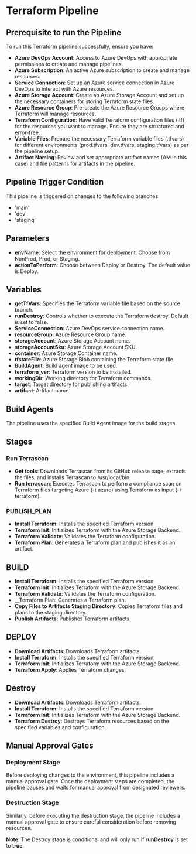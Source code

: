 
# Terraform Pipeline

## Prerequisite to run the Pipeline
To run this Terraform pipeline successfully, ensure you have:

* __Azure DevOps Account__: Access to Azure DevOps with appropriate permissions to create and manage pipelines.
* __Azure Subscription__: An active Azure subscription to create and manage resources.
* __Service Connection__: Set up an Azure service connection in Azure DevOps to interact with Azure resources.
* __Azure Storage Account__: Create an Azure Storage Account and set up the necessary containers for storing Terraform state files.
* __Azure Resource Group__: Pre-create the Azure Resource Groups where Terraform will manage resources.
* __Terraform Configuration__: Have valid Terraform configuration files (.tf) for the resources you want to manage. Ensure they are structured and error-free.
* __Variable Files__: Prepare the necessary Terraform variable files (.tfvars) for different environments (prod.tfvars, dev.tfvars, staging.tfvars) as per the pipeline setup.
* __Artifact Naming__: Review and set appropriate artifact names (AM in this case) and file patterns for artifacts in the pipeline.


## Pipeline Trigger Condition
This pipeline is triggered on changes to the following branches:
* 'main'
* 'dev'
* 'staging'

## Parameters
* __envName__: Select the environment for deployment. Choose from NonProd, Prod, or Staging.
* __actionToPerform__: Choose between Deploy or Destroy. The default value is Deploy.

## Variables
* __getTfVars__: Specifies the Terraform variable file based on the source branch.
* __runDestroy__: Controls whether to execute the Terraform destroy. Default is set to false.
* __ServiceConnection__: Azure DevOps service connection name.
* __resourceGroup__: Azure Resource Group name.
* __storageAccount__: Azure Storage Account name.
* __storageAccountSku__: Azure Storage Account SKU.
* __container__: Azure Storage Container name.
* __tfstateFile__: Azure Storage Blob containing the Terraform state file.
* __BuildAgent__: Build agent image to be used.
* __terraform_ver__: Terraform version to be installed.
* __workingDir__: Working directory for Terraform commands.
* __target__: Target directory for publishing artifacts.
* __artifact__: Artifact name.

## Build Agents
The pipeline uses the specified Build Agent image for the build stages.

## Stages
### Run Terrascan
* __Get tools__: Downloads Terrascan from its GitHub release page, extracts the files, and installs Terrascan to /usr/local/bin.
* __Run terrascan__: Executes Terrascan to perform a compliance scan on Terraform files targeting Azure (-t azure) using Terraform as input (-i terraform).

### PUBLISH_PLAN
* __Install Terraform__: Installs the specified Terraform version.
* __Terraform Init__: Initializes Terraform with the Azure Storage Backend.
* __Terraform Validate__: Validates the Terraform configuration.
* __Terraform Plan__: Generates a Terraform plan and publishes it as an artifact.

## BUILD
* __Install Terraform__: Installs the specified Terraform version.
* __Terraform Init__: Initializes Terraform with the Azure Storage Backend.
* __Terraform Validate__: Validates the Terraform configuration.
* __Terraform Plan: Generates a Terraform plan.
* __Copy Files to Artifacts Staging Directory__: Copies Terraform files and plans to the staging directory.
* __Publish Artifacts__: Publishes Terraform artifacts.

## DEPLOY
* __Download Artifacts__: Downloads Terraform artifacts.
* __Install Terraform__: Installs the specified Terraform version.
* __Terraform Init__: Initializes Terraform with the Azure Storage Backend.
* __Terraform Apply__: Applies Terraform changes.

## Destroy
* __Download Artifacts__: Downloads Terraform artifacts.
* __Install Terraform__: Installs the specified Terraform version.
* __Terraform Init__: Initializes Terraform with the Azure Storage Backend.
* __Terraform Destroy__: Destroys Terraform resources based on the specified variables and configuration.

## Manual Approval Gates
### Deployment Stage
Before deploying changes to the environment, this pipeline includes a manual approval gate. Once the deployment steps are completed, the pipeline pauses and waits for manual approval from designated reviewers.

### Destruction Stage
Similarly, before executing the destruction stage, the pipeline includes a manual approval gate to ensure careful consideration before removing resources.

__Note__: The Destroy stage is conditional and will only run if __runDestroy__ is set to __true__.